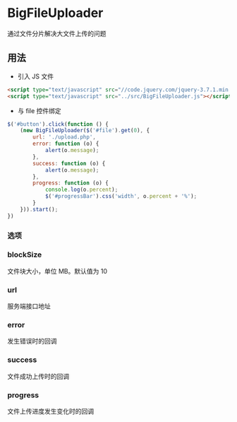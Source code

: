 # BigFileUploader

通过文件分片解决大文件上传的问题

## 用法

- 引入 JS 文件

````html
<script type="text/javascript" src="//code.jquery.com/jquery-3.7.1.min.js"></script>
<script type="text/javascript" src="../src/BigFileUploader.js"></script>
````

- 与 file 控件绑定

````javascript
$('#button').click(function () {
    (new BigFileUploader($('#file').get(0), {
        url: './upload.php',
        error: function (o) {
            alert(o.message);
        },
        success: function (o) {
            alert(o.message);
        },
        progress: function (o) {
            console.log(o.percent);
            $('#progressBar').css('width', o.percent + '%');
        }
    })).start();
})
````

### 选项
### blockSize
文件块大小，单位 MB。默认值为 10
### url
服务端接口地址
### error
发生错误时的回调
### success
文件成功上传时的回调
### progress
文件上传进度发生变化时的回调